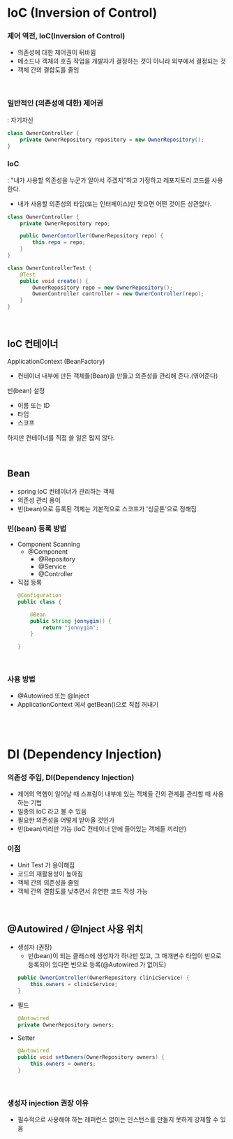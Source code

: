 # IoC (Inversion of Control)
### 제어 역전, IoC(Inversion of Control)
- 의존성에 대한 제어권이 뒤바뀜
- 메소드나 객체의 호출 작업을 개발자가 결정하는 것이 아니라 외부에서 결정되는 것
- 객체 간의 결합도를 줄임

</br>

### 일반적인 (의존성에 대한) 제어권 
: 자기자신
```java
class OwnerController {
    private OwnerRepository repository = new OwnerRepository();
}
```

### IoC
: "내가 사용할 의존성을 누군가 알아서 주겠지"하고 가정하고 레포지토리 코드를 사용한다.
- 내가 사용할 의존성의 타입(또는 인터페이스)만 맞으면 어떤 것이든 상관없다.
```java
class OwnerController {
    private OwnerRepository repo;

    public OwnerContorller(OwnerRepository repo) {
        this.repo = repo;
    }
}
```
```java
class OwnerControllerTest {
    @Test
    public void create() {
        OwnerRepository repo = new OwnerRepository();
        OwnerController controller = new OwnerController(repo);
    }
}
```

</br>

## IoC 컨테이너
ApplicationContext (BeanFactory)
- 컨테이너 내부에 만든 객체들(Bean)을 만들고 의존성을 관리해 준다.(엮어준다)

빈(bean) 설정
- 이름 또는 ID
- 타입
- 스코프

하지만 컨테이너를 직접 쓸 일은 많지 않다.

</br>

## Bean
- spring IoC 컨테이너가 관리하는 객체
- 의존성 관리 용이
- 빈(bean)으로 등록된 객체는 기본적으로 스코프가 '싱글톤'으로 정해짐

### 빈(bean) 등록 방법
- Component Scanning
   - @Component
        - @Repository
        - @Service
        - @Controller
- 직접 등록
    ```java
    @Configuration
    public class {

        @Bean
        public String jonnygim() {
            return "jonnygim";
        }

    }
    ```
</br>

### 사용 방법
- @Autowired 또는 @Inject
- ApplicationContext 에서 getBean()으로 직접 꺼내기

</br></br>

# DI (Dependency Injection)
### 의존성 주입, DI(Dependency Injection)

- 제어의 역행이 일어날 때 스프링이 내부에 있는 객체들 간의 관계를 관리할 때 사용하는 기법
- 일종의 IoC 라고 볼 수 있음
- 필요한 의존성을 어떻게 받아올 것인가
- 빈(bean)끼리만 가능 (IoC 컨테이너 안에 들어있는 객체들 끼리만)

### 이점
- Unit Test 가 용이해짐
- 코드의 재활용성이 높아짐
- 객체 간의 의존성을 줄임
- 객체 간의 결합도를 낮추면서 유연한 코드 작성 가능

</br>

## @Autowired / @Inject 사용 위치
- 생성자 (권장)
    - 빈(bean)이 되는 클래스에 생성자가 하나만 있고, 그 매개변수 타입이 빈으로 등록되어 있다면 빈으로 등록(@Autowired 가 없어도)
    ```java
    public OwnerController(OwnerRepository clinicService) {
        this.owners = clinicService;
    }
    ```
- 필드
    ```java
    @Autowired
    private OwnerRepository owners;
    ```
- Setter
    ```java
    @Autowired
    public void setOwners(OwnerRepository owners) {
        this.owners = owners;
    }
    ```

<br>

### 생성자 injection 권장 이유
- 필수적으로 사용해야 하는 레퍼런스 없이는 인스턴스를 만들지 못하게 강제할 수 있음


